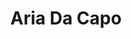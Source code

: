 ---
title: Aria Da Capo
year: 1926
opening_date: 1926-02-16
closing_date: 
layout: productions
featured_image: 
image_caption:
image_credit:
playbill:
category:
Theatre: Theatre Jacksonville
cast:
  Columbine: Birsa Shepard
  Cothurnus: John A. Hall
  Thyrsis: John Jones
  Pierrot: Philip Conroy
  Corydon: Philip S. May 
crew:
  Director: Tracy L'Engle
  Stage Settings: Anne C. Lalor
  Lighting: Martha Race
  Costumes and Props: Mrs. Burton Barrs
  Costumes and Props Assistant: Gertrude F. Jacobi
understudies:
orchestra:
external_links:
---